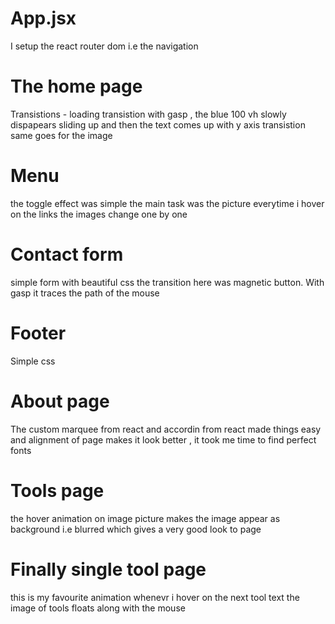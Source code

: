 # App.jsx

I setup the react router dom i.e the navigation

# The home page

Transistions - loading transistion with gasp , the blue 100 vh slowly dispapears sliding up and then the text comes up with y axis transistion same goes for the image

# Menu 

the toggle effect was simple the main task was the picture everytime i hover on the links the images change one by one

# Contact form

simple form with beautiful css the transition here was magnetic button. With gasp it traces the path of the mouse 

# Footer

Simple css


# About page

The custom marquee from react and accordin from react made things easy and alignment of page makes it look better , it took me time to find perfect fonts


# Tools page

the hover animation on image picture makes the image appear as background i.e blurred which gives a very good look to page

# Finally single tool page

this is my favourite animation whenevr i hover on the next tool text the image of tools floats along with the mouse